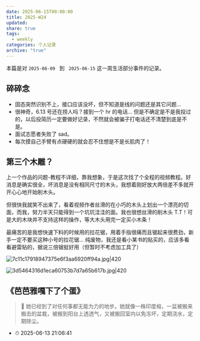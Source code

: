 ```yaml
---
date: 2025-06-15T00:00:00
title: 2025-W24
updated: 
share: true
tags:
  - weekly
categories: 个人记录
archive: "true"
---
```


本篇是对 `2025-06-09 ` 到 ` 2025-06-15` 这一周生活部分事件的记录。


## 碎碎念
- 固态突然识别不上，接口应该没坏，但不知道是线的问题还是其它问题...
- 很神奇，6.13 号还在捞人吗？接到一个 hr 的电话... 但是不确定是不是我投过的，以后投简历一定要做好记录，不然就会被骗子打电话还不清楚到底是不是。
- 面试志愿者失败了 sad。
- 每次摸自己手臂有点硬硬的就会忍不住想是不是长肌肉了！


## 第三个木雕？
上一个作品的问题-教程不详细，靠我想象，于是这次找了个全程的视频教程。好消息是确实很全，坏消息是没有相同尺寸的木头，我想着刚好放大两倍差不多就开开心心地开始削木头。

但很快我就笑不出来了，看着视频作者丝滑的在小巧的木头上划出一个漂亮的切面，而我，努力半天只能得到一个坑坑洼洼的面。我也很想丝滑的削木头 T.T！可是大的木块并不支持这样的操作，等大木头用完一定买小木条！

最痛苦的是我想快速下料的时候用的拉花锯，用着手指很痛而且锯起来很费劲，新手一定不要买这种小号的拉花锯... 纯废物，我还是看小某书的贴买的，应该多看看避雷贴的，据说三倍锯挺好用（但暂时不考虑加工具了）

![7c11c17918947375e6f3aa6920ff94a.jpg|420](https://cdn.jsdelivr.net/gh/yohakuo/CDN/img/202506142047080.png)

![3d5464316d1eca60753b7d7a65b617b.jpg|420](https://cdn.jsdelivr.net/gh/yohakuo/CDN/img/202506142045886.png)


## 《芭芭雅嘎下了个蛋》

> 📌 
> 她已经到了对任何事都无能为力的地步。她就像一株印度榕，一盆被搬来搬去的盆栽，被搬到阳台上透透气，又被搬回室内以免冻坏，定期浇水，定期除尘。 
- ⏱ 2025-06-13 21:06:41 



